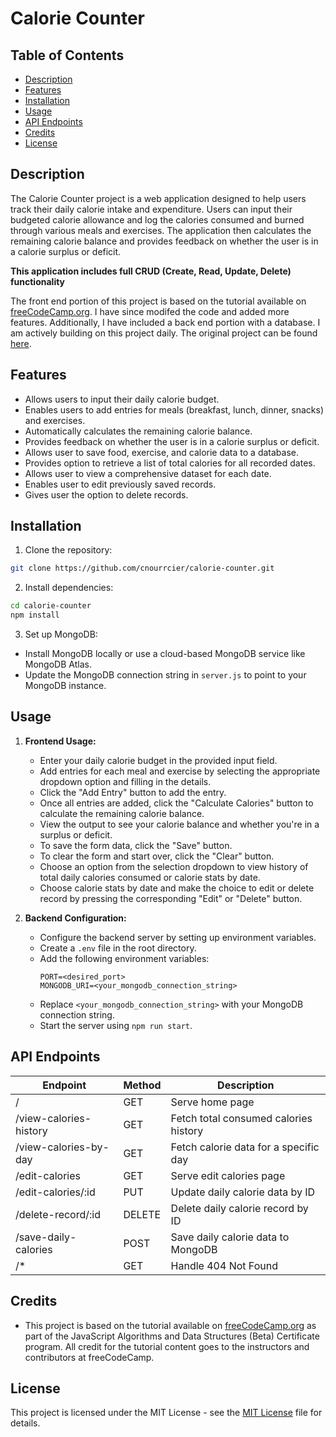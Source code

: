 # Calorie Counter

## Table of Contents

- [Description](#description)
- [Features](#features)
- [Installation](#installation)
- [Usage](#usage)
- [API Endpoints](#api-endpoints)
- [Credits](#credits)
- [License](#license)

## Description
The Calorie Counter project is a web application designed to help users track their daily calorie intake and expenditure. Users can input their budgeted calorie allowance and log the calories consumed and burned through various meals and exercises. The application then calculates the remaining calorie balance and provides feedback on whether the user is in a calorie surplus or deficit.

**This application includes full CRUD (Create, Read, Update, Delete) functionality**

The front end portion of this project is based on the tutorial available on [freeCodeCamp.org](https://www.freecodecamp.org/). I have since modifed the code and added more features. Additionally, I have included a back end portion with a database. I am actively building on this project daily. The original project can be found [here](https://www.freecodecamp.org/learn/javascript-algorithms-and-data-structures-v8/).

## Features
- Allows users to input their daily calorie budget.
- Enables users to add entries for meals (breakfast, lunch, dinner, snacks) and exercises.
- Automatically calculates the remaining calorie balance.
- Provides feedback on whether the user is in a calorie surplus or deficit.
- Allows user to save food, exercise, and calorie data to a database.
- Provides option to retrieve a list of total calories for all recorded dates.
- Allows user to view a comprehensive dataset for each date.
- Enables user to edit previously saved records.
- Gives user the option to delete records.

## Installation

1. Clone the repository:

```bash
git clone https://github.com/cnourrcier/calorie-counter.git
```

2. Install dependencies:

```bash
cd calorie-counter
npm install
```

3. Set up MongoDB:
- Install MongoDB locally or use a cloud-based MongoDB service like MongoDB Atlas.
- Update the MongoDB connection string in `server.js` to point to your MongoDB instance.

## Usage

1. **Frontend Usage:**
    - Enter your daily calorie budget in the provided input field.
    - Add entries for each meal and exercise by selecting the appropriate dropdown option and filling in the details.
    - Click the "Add Entry" button to add the entry.
    - Once all entries are added, click the "Calculate Calories" button to calculate the remaining calorie balance.
    - View the output to see your calorie balance and whether you're in a surplus or deficit.
    - To save the form data, click the "Save" button.
    - To clear the form and start over, click the "Clear" button.
    - Choose an option from the selection dropdown to view history of total daily calories consumed or calorie stats by date.
    - Choose calorie stats by date and make the choice to edit or delete record by pressing the corresponding "Edit" or "Delete" button.

2. **Backend Configuration:**
    - Configure the backend server by setting up environment variables.
    - Create a `.env` file in the root directory.
    - Add the following environment variables:
        ```
        PORT=<desired_port>
        MONGODB_URI=<your_mongodb_connection_string>
        ```
    - Replace `<your_mongodb_connection_string>` with your MongoDB connection string.
    - Start the server using `npm run start`.


## API Endpoints

| Endpoint                  | Method | Description                             |
|---------------------------|--------|-----------------------------------------|
| /                         | GET    | Serve home page                         |
| /view-calories-history    | GET    | Fetch total consumed calories history   |
| /view-calories-by-day     | GET    | Fetch calorie data for a specific day   |
| /edit-calories            | GET    | Serve edit calories page               |
| /edit-calories/:id        | PUT    | Update daily calorie data by ID        |
| /delete-record/:id        | DELETE | Delete daily calorie record by ID       |
| /save-daily-calories      | POST   | Save daily calorie data to MongoDB     |
| /*                        | GET    | Handle 404 Not Found                   |


## Credits
- This project is based on the tutorial available on [freeCodeCamp.org](https://www.freecodecamp.org/) as part of the JavaScript Algorithms and Data Structures (Beta) Certificate program. All credit for the tutorial content goes to the instructors and contributors at freeCodeCamp.

## License
This project is licensed under the MIT License - see the [MIT License](LICENSE) file for details. 



